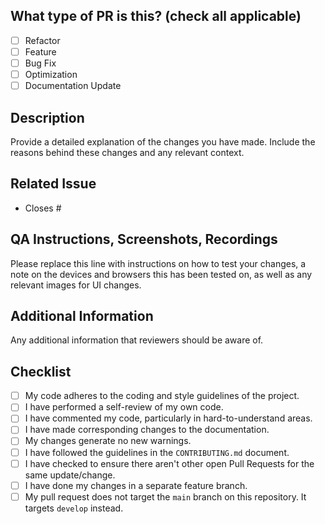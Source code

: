 ## What type of PR is this? (check all applicable)
- [ ] Refactor
- [ ] Feature
- [ ] Bug Fix
- [ ] Optimization
- [ ] Documentation Update

## Description
Provide a detailed explanation of the changes you have made. Include the reasons behind these changes and any relevant context.

## Related Issue
- Closes #

## QA Instructions, Screenshots, Recordings
Please replace this line with instructions on how to test your changes, a note on the devices and browsers this has been tested on, as well as any relevant images for UI changes.

## Additional Information
Any additional information that reviewers should be aware of.

## Checklist
- [ ] My code adheres to the coding and style guidelines of the project.
- [ ] I have performed a self-review of my own code.
- [ ] I have commented my code, particularly in hard-to-understand areas.
- [ ] I have made corresponding changes to the documentation.
- [ ] My changes generate no new warnings.
- [ ] I have followed the guidelines in the `CONTRIBUTING.md` document.
- [ ] I have checked to ensure there aren't other open Pull Requests for the same update/change.
- [ ] I have done my changes in a separate feature branch.
- [ ] My pull request does not target the `main` branch on this repository. It targets `develop` instead.
